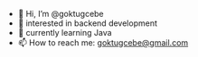 - 👋 Hi, I’m @goktugcebe 
- 👀 interested in backend development
- 🌱 currently learning Java
- 📫 How to reach me: goktugcebe@gmail.com
